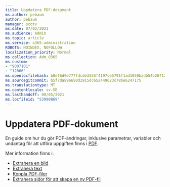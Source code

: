 ```yaml
---
title: Uppdatera PDF-dokument
ms.author: pebaum
author: pebaum
manager: scotv
ms.date: 07/02/2021
ms.audience: Admin
ms.topic: article
ms.service: o365-administration
ROBOTS: NOINDEX, NOFOLLOW
localization_priority: Normal
ms.collection: Adm_O365
ms.custom:
- "9007101"
- "12066"
ms.openlocfilehash: b0ef6d9e777fdcde3555f4197ce5791f1ad1050badb54b267129d2b1febe0e7c
ms.sourcegitcommit: b5f7da89a650d2915dc652449623c78be6247175
ms.translationtype: MT
ms.contentlocale: sv-SE
ms.lasthandoff: 08/05/2021
ms.locfileid: "53990869"
---
```

# <a name="update-pdf-documents"></a>Uppdatera PDF-dokument

En guide om hur du gör PDF-ändringar, inklusive parametrar, variabler och undantag för att utföra uppgiften finns i [PDF](/power-automate/desktop-flows/actions-reference/pdf).

Mer information finns i:

- [Extrahera en bild](/power-automate/desktop-flows/actions-reference/pdf#pdf-actions)
- [Extrahera text](/power-automate/desktop-flows/actions-reference/pdf#extracttextfrompdfaction)
- [Koppla PDF-filer](/power-automate/desktop-flows/actions-reference/pdf#mergefiles)
- [Extrahera sidor för att skapa en ny PDF-fil](/power-automate/desktop-flows/actions-reference/pdf#extractpages)
